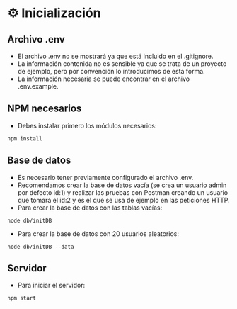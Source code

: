 # ⚙ Inicialización
## Archivo .env
* El archivo .env no se mostrará ya que está incluido en el .gitignore.
* La información contenida no es sensible ya que se trata de un proyecto de ejemplo, pero por convención lo introducimos de esta forma.
* La información necesaria se puede encontrar en el archivo .env.example.
## NPM necesarios
* Debes instalar primero los módulos necesarios:
```
npm install
```
## Base de datos
* Es necesario tener previamente configurado el archivo .env.
* Recomendamos crear la base de datos vacía (se crea un usuario admin por defecto id:1) y realizar las pruebas con Postman creando un usuario que tomará el id:2 y es el que se usa de ejemplo en las peticiones HTTP.
* Para crear la base de datos con las tablas vacías:
```
node db/initDB
```
* Para crear la base de datos con 20 usuarios aleatorios:
```
node db/initDB --data
```
## Servidor
* Para iniciar el servidor:
```
npm start
```
